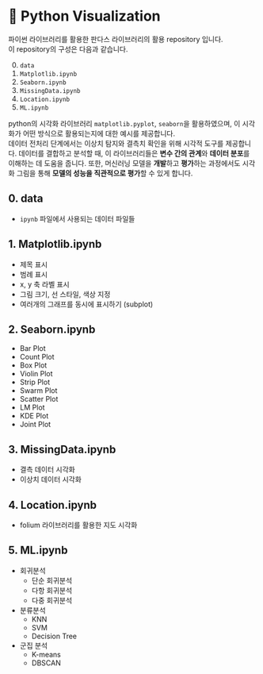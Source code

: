 # 🐍 Python Visualization

파이썬 라이브러리를 활용한 판다스 라이브러리의 활용 repository 입니다. <br>
이 repository의 구성은 다음과 같습니다.

0. `data`
1. `Matplotlib.ipynb`
2. `Seaborn.ipynb`
3. `MissingData.ipynb`
4. `Location.ipynb`
5. `ML.ipynb`

python의 시각화 라이브러리 `matplotlib.pyplot`, `seaborn`을 활용하였으며, 이 시각화가 어떤 방식으로 활용되는지에 대한 예시를 제공합니다. <br>
데이터 전처리 단계에서는 이상치 탐지와 결측치 확인을 위해 시각적 도구를 제공합니다. 데이터를 결합하고 분석할 때, 이 라이브러리들은 <b>변수 간의 관계</b>와 <b>데이터 분포</b>를 이해하는 데 도움을 줍니다. 또한, 머신러닝 모델을 <b>개발</b>하고 <b>평가</b>하는 과정에서도 시각화 그림을 통해 <b>모델의 성능을 직관적으로 평가</b>할 수 있게 합니다.

## 0. data

- `ipynb` 파일에서 사용되는 데이터 파일들

## 1. Matplotlib.ipynb

- 제목 표시
- 범례 표시
- x, y 축 라벨 표시
- 그림 크기, 선 스타일, 색상 지정
- 여러개의 그래프를 동시에 표시하기 (subplot)

## 2. Seaborn.ipynb

- Bar Plot
- Count Plot
- Box Plot
- Violin Plot
- Strip Plot
- Swarm Plot
- Scatter Plot
- LM Plot
- KDE Plot
- Joint Plot

## 3. MissingData.ipynb

- 결측 데이터 시각화
- 이상치 데이터 시각화

## 4. Location.ipynb

- folium 라이브러리를 활용한 지도 시각화

## 5. ML.ipynb

- 회귀분석
  - 단순 회귀분석
  - 다항 회귀분석
  - 다중 회귀분석
- 분류분석
  - KNN
  - SVM
  - Decision Tree
- 군집 분석
  - K-means
  - DBSCAN
